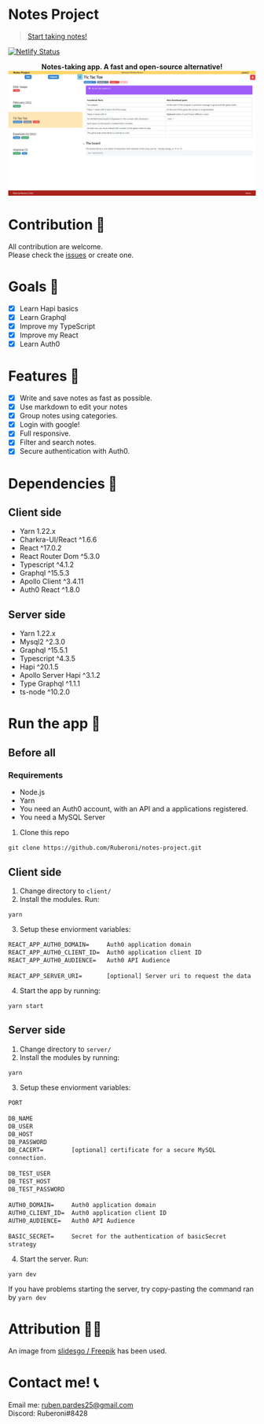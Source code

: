 # Notes Project
> [Start taking notes!](https://notes-project-1.netlify.app/)


[![Netlify Status](https://api.netlify.com/api/v1/badges/c1b566dd-bdf3-487c-a177-fdc2aacb6542/deploy-status)](https://app.netlify.com/sites/jovial-engelbart-bf785b/deploys)

<p align="center">
  <b>Notes-taking app. A fast and open-source alternative!</b>
  <img src="docs/webappscreenshot.png"/> 
</p>

# Contribution 🤝
All contribution are welcome.\
Please check the [issues](https://github.com/Ruberoni/notes-project/issues) or create one.

# Goals 🚩
- [X] Learn Hapi basics
- [X] Learn Graphql
- [X] Improve my TypeScript
- [X] Improve my React
- [X] Learn Auth0

# Features 🏏
- [X] Write and save notes as fast as possible.
- [X] Use markdown to edit your notes
- [X] Group notes using categories.
- [X] Login with google!
- [X] Full responsive.
- [X] Filter and search notes.
- [X] Secure authentication with Auth0.

# Dependencies 🧠
## Client side
- Yarn 1.22.x
- Charkra-UI/React ^1.6.6
- React ^17.0.2
- React Router Dom ^5.3.0
- Typescript ^4.1.2
- Graphql ^15.5.3
- Apollo Client ^3.4.11
- Auth0 React ^1.8.0

## Server side
- Yarn 1.22.x
- Mysql2 ^2.3.0
- Graphql ^15.5.1
- Typescript ^4.3.5
- Hapi ^20.1.5
- Apollo Server Hapi ^3.1.2
- Type Graphql ^1.1.1
- ts-node ^10.2.0
# Run the app 🚗
## Before all
### Requirements
- Node.js
- Yarn
- You need an Auth0 account, with an API and a applications registered.
- You need a MySQL Server

1. Clone this repo
```
git clone https://github.com/Ruberoni/notes-project.git
```
## Client side

1. Change directory to `client/`
2. Install the modules. Run:
```
yarn
```
3. Setup these enviorment variables:
```
REACT_APP_AUTH0_DOMAIN=     Auth0 application domain
REACT_APP_AUTH0_CLIENT_ID=  Auth0 application client ID
REACT_APP_AUTH0_AUDIENCE=   Auth0 API Audience

REACT_APP_SERVER_URI=       [optional] Server uri to request the data
```
4. Start the app by running:
```
yarn start
```

## Server side

1. Change directory to `server/`
2. Install the modules by running:
```
yarn
```
3. Setup these enviorment variables:
```
PORT

DB_NAME
DB_USER
DB_HOST
DB_PASSWORD
DB_CACERT=        [optional] certificate for a secure MySQL connection. 

DB_TEST_USER
DB_TEST_HOST
DB_TEST_PASSWORD

AUTH0_DOMAIN=     Auth0 application domain
AUTH0_CLIENT_ID=  Auth0 application client ID
AUTH0_AUDIENCE=   Auth0 API Audience

BASIC_SECRET=     Secret for the authentication of basicSecret strategy
```
4. Start the server. Run:
```
yarn dev
```
If you have problems starting the server, try copy-pasting the command ran by `yarn dev`
# Attribution 🤼‍♂️
An image from [slidesgo / Freepik](http://www.freepik.com) has been used.
# Contact me! 📞
Email me: [ruben.pardes25@gmail.com](mailto:ruben.pardes25@gmail.com)\
Discord: Ruberoni#8428